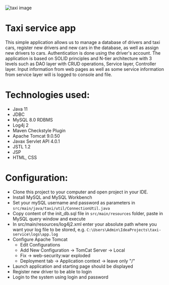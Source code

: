 ![taxi image](https://image.api.playstation.com/vulcan/ap/rnd/202103/3009/phkHdAJk5kr9jceb3sTXPQFJ.jpg)

# Taxi service app

This simple application allows us to manage a database of drivers and taxi cars, register new drivers and new cars in the database, as well as assign new drivers to cars.
Authentication is done using the driver's account. The application is based on SOLID principles and N-tier architecture with 3 levels such as DAO layer with CRUD operations, Service layer, Controller layer.
Input information from web pages as well as some service information from service layer will is logged to console and file.

# Technologies used:

* Java 11
* JDBC
* MySQL 8.0 RDBMS
* Log4j 2
* Maven Checkstyle Plugin
* Apache Tomcat 9.0.50
* Javax Servlet API 4.0.1
* JSTL 1.2
* JSP
* HTML, CSS

# Configuration:

* Clone this project to your computer and open project in your IDE.
* Install MySQL and MySQL Workbench
* Set your mySQL username and password as parameters in `src/main/java/taxi/util/ConnectionUtil.java`
* Copy content of the init_db.sql file in `src/main/resources` folder, paste in MySQL query window and execute
* In src/main/resources/log4j2.xml enter your absolute path where you want your log file to be stored, e.g. `C:\Users\Admin\IdeaProjects\taxi-service\logs\app.log`
* Configure Apache Tomcat
    * Edit Configurations
    * Add New Configuration -> TomCat Server -> Local
    * Fix -> web-security:war exploded
    * Deployment tab -> Application context -> leave only "/"
* Launch application and starting page should be displayed
* Register new driver to be able to login
* Login to the system using login and password